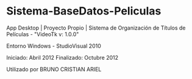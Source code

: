 # Sistema-BaseDatos-Peliculas

App Desktop | Proyecto Propio | Sistema de Organización de Títulos de Películas - "VideoTk v: 1.0.0"

Entorno Windows - StudioVisual 2010 

Iniciado: Abril 2012 Finalizado: Octubre 2012

Utilizado por BRUNO CRISTIAN ARIEL 
